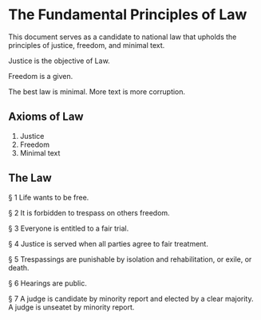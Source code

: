 # The Fundamental Principles of Law

This document serves as a candidate to national law that upholds the principles of justice, freedom, and minimal text.

Justice is the objective of Law.

Freedom is a given.

The best law is minimal. More text is more corruption.

## Axioms of Law
1. Justice
2. Freedom
3. Minimal text

## The Law
§ 1
Life wants to be free.

§ 2
It is forbidden to trespass on others freedom.

§ 3
Everyone is entitled to a fair trial.

§ 4
Justice is served when all parties agree to fair treatment.

§ 5
Trespassings are punishable by isolation and rehabilitation, or exile, or death.

§ 6
Hearings are public.

§ 7
A judge is candidate by minority report and elected by a clear majority. A judge is unseatet by minority report.

